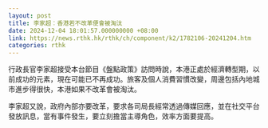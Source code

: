 ```yaml
---
layout: post
title: 李家超︰香港若不改革便會被淘汰
date: 2024-12-04 18:01:57.000000000 +08:00
link: https://news.rthk.hk/rthk/ch/component/k2/1782106-20241204.htm
categories: rthk
---
```


行政長官李家超接受本台節目《盤點政策》訪問時說，本港正處於經濟轉型期，以前成功的元素，現在可能已不再成功。旅客及個人消費習慣改變，周邊包括內地城市進步得很快，本港如果不改革會被淘汰。

李家超又說，政府內部亦要改革，要求各司局長經常透過傳媒回應，並在社交平台發放訊息，當有事件發生，要立刻擔當主導角色，效率方面要提高。

